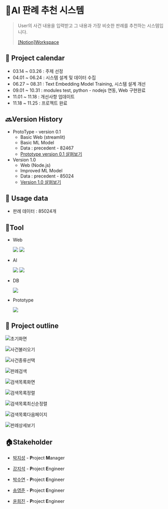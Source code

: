 # 👵AI 판례 추천 시스템

> User의 사건 내용을 입력받고 그 내용과 가장 비슷한 판례를 추천하는 시스템입니다.
>
> [[Notion]Workspace](https://opposite-voice-903.notion.site/AI-c8d65d3e88534d88ad1179071d3e8582)

## 📅 Project calendar

- 03.14 ~ 03.26 : 주제 선정
- 04.01 ~ 06.24 : 시스템 설계 및 데이터 수집
- 06.27 ~ 08.31 : Text Embedding Model Training, 시스템 설계 개선
- 09.01 ~ 10.31 : modules test, python - nodejs 연동, Web 구현완료
- 11.01 ~ 11.18 : 개선사항 업데이트
- 11.18 ~ 11.25 : 프로젝트 완료



## 🔜Version History

- ProtoType - version 0.1
  - Basic Web (streamlit)
  - Basic ML Model
  - Data : precedent - 82467
  - [Prototype version 0.1 살펴보기](https://opposite-voice-903.notion.site/4b167381360a49b1a00c424844638abe?v=5ff807a648054562ae1250b655f3af88&p=304fd2ff0b0148acae7d39ce7dd54bdf&pm=s)
- Version 1.0
  - Web (Node.js)
  - Improved ML Model
  - Data : precedent - 85024
  - [Version 1.0 살펴보기]()

## 💽 Usage data

- 판례 데이터 : 85024개



## :hammer:Tool

- Web

  <img src="https://img.shields.io/badge/CSS3-1572B6?style=flat-square&logo=CSS3&logoColor=white"/>

  <img src="https://img.shields.io/badge/Node.js-339933?style=flat-square&logo=Node.js&logoColor=white"/>

- AI

  <img src="https://img.shields.io/badge/Python-3776AB?style=flat-square&logo=Python&logoColor=white"/>

  <img src="https://img.shields.io/badge/TensorFlow-FF6F00?style=flat-square&logo=TensorFlow&logoColor=white"/>

- DB

  <img src="https://img.shields.io/badge/MySQL-4479A1?style=flat-square&logo=MySQL&logoColor=white"/>

- Prototype

  <img src="https://img.shields.io/badge/Streamlit-FF4B4B?style=flat-square&logo=Streamlit&logoColor=white"/>

## 🔎 Project outline

![초기화면](README.assets/초기화면.png)

![사건불러오기](README.assets/사건불러오기.png)

![사건종류선택](README.assets/사건종류선택.png)

![판례검색](README.assets/판례검색.png)

![검색목록화면](README.assets/검색목록화면.png)

![검색목록정렬](README.assets/검색목록정렬.png)

![검색목록최신순정렬](README.assets/검색목록최신순정렬.png)



![검색목록다음페이지](README.assets/검색목록다음페이지.png)

![판례상세보기](README.assets/판례상세보기.png)

## :house:Stakeholder

- [박지성](https://github.com/wjsrlahrlco1998) - **P**roject **M**anager
- [강지석](https://github.com/pknu-js) - **P**roject **E**ngineer
- [박수연](https://github.com/suyeon12) - **P**roject **E**ngineer
- [송영준](https://github.com/songyj9605) - **P**roject **E**ngineer

- [윤희진](https://github.com/yoonhj99) - **P**roject **E**ngineer

